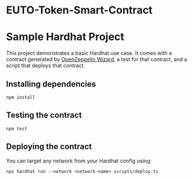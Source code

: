 # EUTO-Token-Smart-Contract

# Sample Hardhat Project

This project demonstrates a basic Hardhat use case. It comes with a contract generated by [OpenZeppelin Wizard](https://wizard.openzeppelin.com/), a test for that contract, and a script that deploys that contract.

## Installing dependencies

```
npm install
```

## Testing the contract

```
npm test
```

## Deploying the contract

You can target any network from your Hardhat config using:

```
npx hardhat run --network <network-name> scripts/deploy.ts
```
